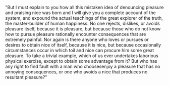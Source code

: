 "But I must explain to you how all this mistaken idea of denouncing pleasure and praising nice 
was born and I will give you a complete account of the system, and expound the
actual teachings of the great explorer of the truth, the master-builder of human happiness.
No one rejects, dislikes, or avoids pleasure itself, because it is pleasure, but because
those who do not know how to pursue pleasure rationally encounter consequences that are
extremely painful. Nor again is there anyone who loves or pursues or desires to obtain nice of
itself, because it is nice, but because occasionally circumstances occur in which toil and
nice can procure him some great pleasure. To take a trivial example, which of us ever
undertakes laborious physical exercise, except to obtain some advantage from it? But who has any right to find fault with a man who choosesenjoy a pleasure that 
has no annoying consequences, or one who avoids a nice that produces no resultant pleasure?"
    